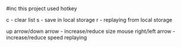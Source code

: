 #inc 
this project used hotkey

c - clear list
s - save in local storage
r - replaying from local storage

up arrow/down arrow - increase/reduce size mouse
right/left arrow - increase/reduce speed replaying
